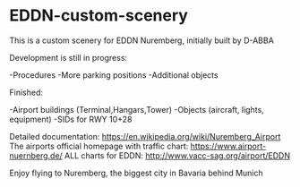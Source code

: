 # EDDN-custom-scenery
This is a custom scenery for EDDN Nuremberg, initially built by D-ABBA

Development is still in progress:

-Procedures
-More parking positions
-Additional objects

Finished:

-Airport buildings (Terminal,Hangars,Tower)
-Objects (aircraft, lights, equipment)
-SIDs for RWY 10+28

Detailed documentation: https://en.wikipedia.org/wiki/Nuremberg_Airport
The airports official homepage with traffic chart: https://www.airport-nuernberg.de/
ALL charts for EDDN: http://www.vacc-sag.org/airport/EDDN


Enjoy flying to Nuremberg, the biggest city in Bavaria behind Munich

